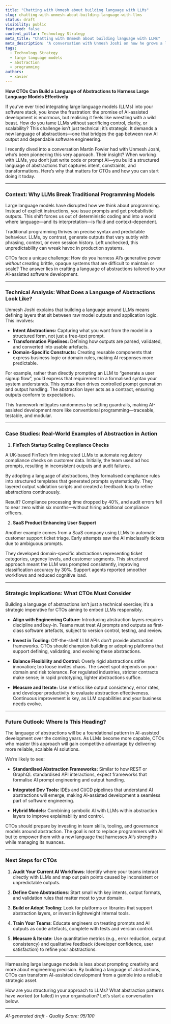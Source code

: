 ```yaml
---
title: "Chatting with Unmesh about building language with LLMs"
slug: chatting-with-unmesh-about-building-language-with-llms
status: draft
visibility: public
featured: false
content_pillar: Technology Strategy
meta_title: "Chatting with Unmesh about building language with LLMs"
meta_description: "A conversation with Unmesh Joshi on how he grows a language of abstractions when working with large language models."
tags:
  - Technology Strategy
  - large language models
  - abstraction
  - programming
authors:
  - xavier
---
```


**How CTOs Can Build a Language of Abstractions to Harness Large Language Models Effectively**

If you’ve ever tried integrating large language models (LLMs) into your software stack, you know the frustration: the promise of AI-assisted development is enormous, but realising it feels like wrestling with a wild beast. How do you tame LLMs without sacrificing control, clarity, or scalability? This challenge isn’t just technical; it’s strategic. It demands a new language of abstractions—one that bridges the gap between raw AI output and dependable software engineering.

I recently dived into a conversation Martin Fowler had with Unmesh Joshi, who’s been pioneering this very approach. Their insight? When working with LLMs, you don’t just write code or prompt AI—you build a structured language of abstractions that captures intent, constraints, and transformations. Here’s why that matters for CTOs and how you can start doing it today.

---

### Context: Why LLMs Break Traditional Programming Models

Large language models have disrupted how we think about programming. Instead of explicit instructions, you issue prompts and get probabilistic outputs. This shift forces us out of deterministic coding and into a world where language—and its interpretation—is fluid and context-dependent.

Traditional programming thrives on precise syntax and predictable behaviour. LLMs, by contrast, generate outputs that vary subtly with phrasing, context, or even session history. Left unchecked, this unpredictability can wreak havoc in production systems.

CTOs face a unique challenge: How do you harness AI’s generative power *without* creating brittle, opaque systems that are difficult to maintain or scale? The answer lies in crafting a language of abstractions tailored to your AI-assisted software development.

---

### Technical Analysis: What Does a Language of Abstractions Look Like?

Unmesh Joshi explains that building a language around LLMs means defining layers that sit between raw model outputs and application logic. This involves:

- **Intent Abstractions:** Capturing what you want from the model in a structured form, not just a free-text prompt.
- **Transformation Pipelines:** Defining how outputs are parsed, validated, and converted into usable artefacts.
- **Domain-Specific Constructs:** Creating reusable components that express business logic or domain rules, making AI responses more predictable.

For example, rather than directly prompting an LLM to “generate a user signup flow”, you’d express that requirement in a formalised syntax your system understands. This syntax then drives controlled prompt generation and output handling. The abstraction layer acts as a contract, ensuring outputs conform to expectations.

This framework mitigates randomness by setting guardrails, making AI-assisted development more like conventional programming—traceable, testable, and modular.

---

### Case Studies: Real-World Examples of Abstraction in Action

1. **FinTech Startup Scaling Compliance Checks**

A UK-based FinTech firm integrated LLMs to automate regulatory compliance checks on customer data. Initially, the team used ad hoc prompts, resulting in inconsistent outputs and audit failures.

By adopting a language of abstractions, they formalised compliance rules into structured templates that generated prompts systematically. They layered output validation scripts and created a feedback loop to refine abstractions continuously.

Result? Compliance processing time dropped by 40%, and audit errors fell to near zero within six months—without hiring additional compliance officers.

2. **SaaS Product Enhancing User Support**

Another example comes from a SaaS company using LLMs to automate customer support ticket triage. Early attempts saw the AI misclassify tickets due to ambiguous prompts.

They developed domain-specific abstractions representing ticket categories, urgency levels, and customer segments. This structured approach meant the LLM was prompted consistently, improving classification accuracy by 30%. Support agents reported smoother workflows and reduced cognitive load.

---

### Strategic Implications: What CTOs Must Consider

Building a language of abstractions isn’t just a technical exercise; it’s a strategic imperative for CTOs aiming to embed LLMs responsibly.

- **Align with Engineering Culture:** Introducing abstraction layers requires discipline and buy-in. Teams must treat AI prompts and outputs as first-class software artefacts, subject to version control, testing, and review.
  
- **Invest in Tooling:** Off-the-shelf LLM APIs don’t provide abstraction frameworks. CTOs should champion building or adopting platforms that support defining, validating, and evolving these abstractions.
  
- **Balance Flexibility and Control:** Overly rigid abstractions stifle innovation; too loose invites chaos. The sweet spot depends on your domain and risk tolerance. For regulated industries, stricter contracts make sense; in rapid prototyping, lighter abstractions suffice.
  
- **Measure and Iterate:** Use metrics like output consistency, error rates, and developer productivity to evaluate abstraction effectiveness. Continuous improvement is key, as LLM capabilities and your business needs evolve.

---

### Future Outlook: Where Is This Heading?

The language of abstractions will be a foundational pattern in AI-assisted development over the coming years. As LLMs become more capable, CTOs who master this approach will gain competitive advantage by delivering more reliable, scalable AI solutions.

We’re likely to see:

- **Standardised Abstraction Frameworks:** Similar to how REST or GraphQL standardised API interactions, expect frameworks that formalise AI prompt engineering and output handling.
  
- **Integrated Dev Tools:** IDEs and CI/CD pipelines that understand AI abstractions will emerge, making AI-assisted development a seamless part of software engineering.
  
- **Hybrid Models:** Combining symbolic AI with LLMs within abstraction layers to improve explainability and control.

CTOs should prepare by investing in team skills, tooling, and governance models around abstraction. The goal is not to replace programmers with AI but to empower them with a new language that harnesses AI’s strengths while managing its nuances.

---

### Next Steps for CTOs

1. **Audit Your Current AI Workflows**: Identify where your teams interact directly with LLMs and map out pain points caused by inconsistent or unpredictable outputs.

2. **Define Core Abstractions**: Start small with key intents, output formats, and validation rules that matter most to your domain.

3. **Build or Adopt Tooling**: Look for platforms or libraries that support abstraction layers, or invest in lightweight internal tools.

4. **Train Your Teams**: Educate engineers on treating prompts and AI outputs as code artefacts, complete with tests and version control.

5. **Measure & Iterate**: Use quantitative metrics (e.g., error reduction, output consistency) and qualitative feedback (developer confidence, user satisfaction) to refine your abstractions.

---

Harnessing large language models is less about prompting creativity and more about engineering precision. By building a language of abstractions, CTOs can transform AI-assisted development from a gamble into a reliable strategic asset.

How are you structuring your approach to LLMs? What abstraction patterns have worked (or failed) in your organisation? Let’s start a conversation below.

---

*AI-generated draft - Quality Score: 95/100*